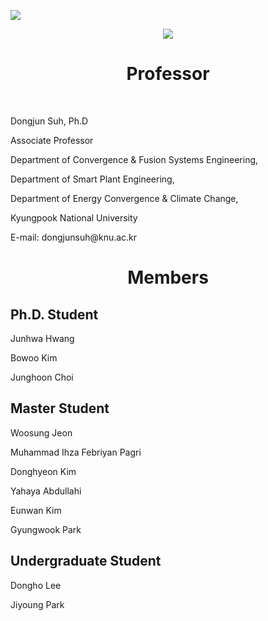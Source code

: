 
<a href="https://sites.google.com/site/knuscislab/home" target="_blank"><img src="https://img.shields.io/badge/SITE-333333?style=for-the-badge&logoColor=white"/></a>
<div align=center>
        <img src="https://capsule-render.vercel.app/api?type=waving&color=auto&height=200&section=header&text=SCISLAB&fontSize=90" />
</div>
<div align=center>
	<h1> Professor </h1>
	<div align=left>
		<br>
		<p>Dongjun Suh, Ph.D</p>
 		<p>Associate Professor</p>
  		<p>Department of Convergence & Fusion Systems Engineering,</p>
  		<p>Department of Smart Plant Engineering,</p>
  		<p>Department of Energy Convergence & Climate Change,</p>
  		<p>Kyungpook National University</p>
  		<p>E-mail: dongjunsuh@knu.ac.kr</p> 
	</div>
	<h1> Members </h1>
	<div align=left>
		<h2>Ph.D. Student </h2>
		<p>Junhwa Hwang</p>
		<p>Bowoo Kim</p>
		<p>Junghoon Choi</p>
		<h2>Master Student </h2>
  		<p>Woosung Jeon</p>
    		<p>Muhammad Ihza Febriyan Pagri</p>
      		<p>Donghyeon Kim</p>
    		<p>Yahaya Abdullahi</p>
      		<p>Eunwan Kim</p>
      		<p>Gyungwook Park</p>
	   	<h2>Undergraduate Student </h2>	
      		<p>Dongho Lee</p>
      		<p>Jiyoung Park</p>		
	</div>
